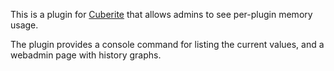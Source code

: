 This is a plugin for [Cuberite](http://cuberite.org) that allows admins to see per-plugin memory usage.

The plugin provides a console command for listing the current values, and a webadmin page with history graphs. 	
